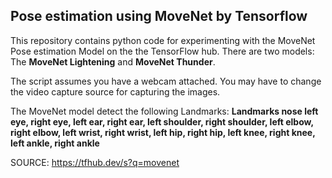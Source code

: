 ## Pose estimation using MoveNet by Tensorflow

This repository contains python code for experimenting with the MoveNet Pose estimation Model on the the TensorFlow hub. There are two models: The **MoveNet Lightening** and **MoveNet Thunder**. 

The script assumes you have a webcam attached. You may have to change the video capture source for capturing the images.

The MoveNet model detect the following Landmarks:
**Landmarks nose left eye, right eye, left ear, right ear, left shoulder, right shoulder, left elbow, right elbow, left wrist, right wrist, left hip, right hip, left knee, right knee, left ankle, right ankle**

SOURCE: https://tfhub.dev/s?q=movenet